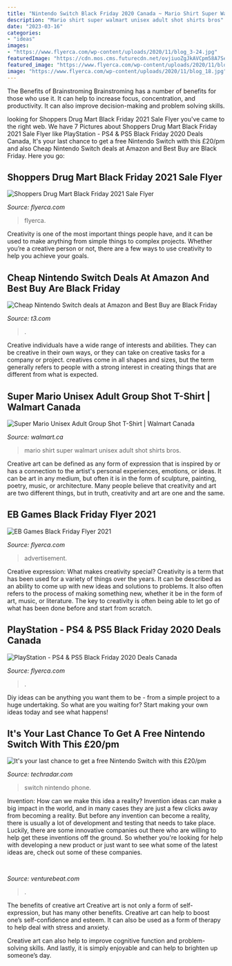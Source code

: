 ```yaml
---
title: "Nintendo Switch Black Friday 2020 Canada ~ Mario Shirt Super Walmart Unisex Adult Shot Shirts Bros"
description: "Mario shirt super walmart unisex adult shot shirts bros"
date: "2023-03-16"
categories:
- "ideas"
images:
- "https://www.flyerca.com/wp-content/uploads/2020/11/blog_3-24.jpg"
featuredImage: "https://cdn.mos.cms.futurecdn.net/ovjiuoZgJkAVCpm58A7SeB-1200-80.jpg"
featured_image: "https://www.flyerca.com/wp-content/uploads/2020/11/blog_18.jpg"
image: "https://www.flyerca.com/wp-content/uploads/2020/11/blog_18.jpg"
---
```



The Benefits of Brainstroming
Brainstroming has a number of benefits for those who use it. It can help to increase focus, concentration, and productivity. It can also improve decision-making and problem solving skills.

	

		
looking for Shoppers Drug Mart Black Friday 2021 Sale Flyer you've came to the right web. We have 7 Pictures about Shoppers Drug Mart Black Friday 2021 Sale Flyer like PlayStation - PS4 &amp; PS5 Black Friday 2020 Deals Canada, It&#039;s your last chance to get a free Nintendo Switch with this £20/pm and also Cheap Nintendo Switch deals at Amazon and Best Buy are Black Friday. Here you go:
		
    
## Shoppers Drug Mart Black Friday 2021 Sale Flyer

<img loading=lazy src="https://www.flyerca.com/wp-content/uploads/2020/11/blog_18.jpg" onerror="this.onerror=null;this.src='https://tse2.mm.bing.net/th?id=OIP.EqibFs0CMGMW86J8lVedHwHaPj&amp;pid=15.1';" alt="Shoppers Drug Mart Black Friday 2021 Sale Flyer">

_Source: flyerca.com_

>flyerca. 

	

Creativity is one of the most important things people have, and it can be used to make anything from simple things to complex projects. Whether you’re a creative person or not, there are a few ways to use creativity to help you achieve your goals.

    
## Cheap Nintendo Switch Deals At Amazon And Best Buy Are Black Friday

<img loading=lazy src="https://cdn.mos.cms.futurecdn.net/bLRTZMwRiKKCc3xzgjFBcf-1200-80.jpg" onerror="this.onerror=null;this.src='https://tse4.mm.bing.net/th?id=OIP.VpSna7QyjGwbyWf7kvvu7wHaDt&amp;pid=15.1';" alt="Cheap Nintendo Switch deals at Amazon and Best Buy are Black Friday">

_Source: t3.com_

>. 

	

Creative individuals have a wide range of interests and abilities. They can be creative in their own ways, or they can take on creative tasks for a company or project. creatives come in all shapes and sizes, but the term generally refers to people with a strong interest in creating things that are different from what is expected.

    
## Super Mario Unisex Adult Group Shot T-Shirt | Walmart Canada

<img loading=lazy src="https://i5.walmartimages.com/asr/682c86bb-1e89-4af7-b05c-b0c424b2f3f7.0ce5e9cc9ced144a52696dc63e1afced.jpeg" onerror="this.onerror=null;this.src='https://tse3.mm.bing.net/th?id=OIP.wlpyGHSKmx3sOgQWPxKgQgHaHa&amp;pid=15.1';" alt="Super Mario Unisex Adult Group Shot T-Shirt | Walmart Canada">

_Source: walmart.ca_

>mario shirt super walmart unisex adult shot shirts bros. 

	

Creative art can be defined as any form of expression that is inspired by or has a connection to the artist's personal experiences, emotions, or ideas. It can be art in any medium, but often it is in the form of sculpture, painting, poetry, music, or architecture. Many people believe that creativity and art are two different things, but in truth, creativity and art are one and the same.

    
## EB Games Black Friday Flyer 2021

<img loading=lazy src="https://www.flyerca.com/wp-content/uploads/2020/11/blog_3-24.jpg" onerror="this.onerror=null;this.src='https://tse4.mm.bing.net/th?id=OIP.3E0qG3sIeJ9n3Sx_RbiP_AHaJl&amp;pid=15.1';" alt="EB Games Black Friday Flyer 2021">

_Source: flyerca.com_

>advertisement. 

	

Creative expression: What makes creativity special?
Creativity is a term that has been used for a variety of things over the years. It can be described as an ability to come up with new ideas and solutions to problems. It also often refers to the process of making something new, whether it be in the form of art, music, or literature. The key to creativity is often being able to let go of what has been done before and start from scratch.

    
## PlayStation - PS4 &amp; PS5 Black Friday 2020 Deals Canada

<img loading=lazy src="http://www.flyerca.com/wp-content/uploads/2018/11/blog_2-2.jpg" onerror="this.onerror=null;this.src='https://tse1.mm.bing.net/th?id=OIP.MsaDpGPEIiUDdn730yZJzgHaEM&amp;pid=15.1';" alt="PlayStation - PS4 &amp; PS5 Black Friday 2020 Deals Canada">

_Source: flyerca.com_

>. 

	

Diy ideas can be anything you want them to be - from a simple project to a huge undertaking. So what are you waiting for? Start making your own ideas today and see what happens!

    
## It&#039;s Your Last Chance To Get A Free Nintendo Switch With This £20/pm

<img loading=lazy src="https://cdn.mos.cms.futurecdn.net/ovjiuoZgJkAVCpm58A7SeB-1200-80.jpg" onerror="this.onerror=null;this.src='https://tse1.mm.bing.net/th?id=OIP.MKtZXujnQC4CT8s_Ap-OJQHaEK&amp;pid=15.1';" alt="It&#039;s your last chance to get a free Nintendo Switch with this £20/pm">

_Source: techradar.com_

>switch nintendo phone. 

	

Invention: How can we make this idea a reality?
Invention ideas can make a big impact in the world, and in many cases they are just a few clicks away from becoming a reality. 
But before any invention can become a reality, there is usually a lot of development and testing that needs to take place. 
Luckily, there are some innovative companies out there who are willing to help get these inventions off the ground. 
 So whether you're looking for help with developing a new product or just want to see what some of the latest ideas are, check out some of these companies.

    
## 

<img loading=lazy src="https://venturebeat.com/wp-content/uploads/2020/05/hp-spring-5.jpg" onerror="this.onerror=null;this.src='https://tse2.mm.bing.net/th?id=OIP.fXSXyjRlr5jTrM8LdxvxWQHaFj&amp;pid=15.1';" alt="">

_Source: venturebeat.com_

>. 

	

The benefits of creative art
Creative art is not only a form of self-expression, but has many other benefits.
Creative art can help to boost one’s self-confidence and esteem. It can also be used as a form of therapy to help deal with stress and anxiety.

Creative art can also help to improve cognitive function and problem-solving skills. And lastly, it is simply enjoyable and can help to brighten up someone’s day.

